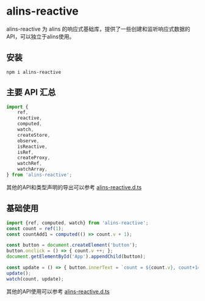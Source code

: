 <!--
 * @Author: chenzhongsheng
 * @Date: 2023-09-28 09:30:56
 * @Description: Coding something
-->

# alins-reactive

alins-reactive 为 alins 的响应式基础库，提供了一些创建和监听响应式数据的API，可以独立于alins使用。

## 安装

```
npm i alins-reactive
```

## 主要 API 汇总

```js
import {
    ref,
    reactive,
    computed,
    watch,
    createStore,
    observe,
    isReactive,
    isRef,
    createProxy,
    watchRef,
    watchArray,
} from 'alins-reactive';
```

其他的API和类型声明的导出可以参考 [alins-reactive.d.ts](https://unpkg.com/alins-reactive/dist/alins-reactive.d.ts)

## 基础使用

<CodeBox :no-compile='true'/>

```js
import {ref, computed, watch} from 'alins-reactive';
const count = ref(1);
const countAdd1 = computed(() => count.v + 1);

const button = document.createElement('button');
button.onclick = () => { count.v ++; };
document.getElementById('App').appendChild(button);

const update = () => { button.innerText = `count = ${count.v}, count+1=${countAdd1.v}` };
update();
watch(count, update);
```

其他的API使用可以参考 [alins-reactive.d.ts](https://unpkg.com/alins-reactive/dist/alins-reactive.d.ts)
